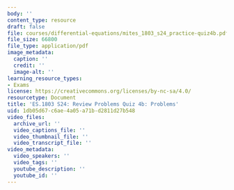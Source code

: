 ```yaml
---
body: ''
content_type: resource
draft: false
file: courses/differential-equations/mites_1803_s24_practice-quiz4b.pdf
file_size: 66800
file_type: application/pdf
image_metadata:
  caption: ''
  credit: ''
  image-alt: ''
learning_resource_types:
- Exams
license: https://creativecommons.org/licenses/by-nc-sa/4.0/
resourcetype: Document
title: 'ES.1803 S24: Review Problems Quiz 4b: Problems'
uid: 1db05d67-c6ae-4a05-a71b-d2811d27b548
video_files:
  archive_url: ''
  video_captions_file: ''
  video_thumbnail_file: ''
  video_transcript_file: ''
video_metadata:
  video_speakers: ''
  video_tags: ''
  youtube_description: ''
  youtube_id: ''
---
```

